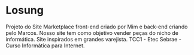 # Losung
Projeto do Site Marketplace front-end criado por Mim e back-end criando pelo Marcos. Nosso site tem como objetivo vender peças do nicho de informática. Site inspirados em grandes varejista.
TCC1 - Etec Sebrae - Curso Informática para Internet. 
